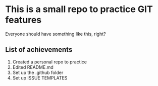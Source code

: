 # This is a small repo to practice GIT features

Everyone should have something like this, right?

## List of achievements

1. Created a personal repo to practice
2. Edited README.md
3. Set up the .github folder
4. Set up ISSUE TEMPLATES


